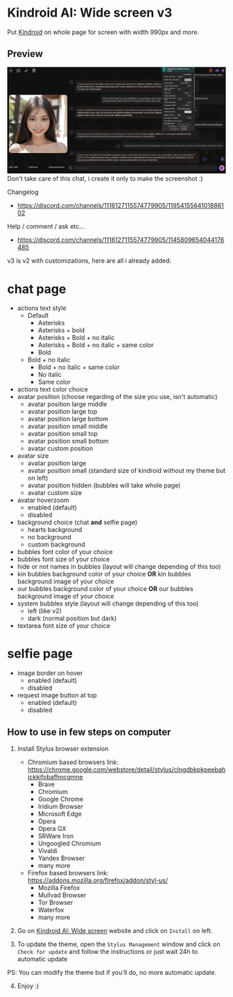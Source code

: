 # Kindroid AI: Wide screen v3
Put [Kindroid](https://kindroid.ai/) on whole page for screen with width 990px and more.

## Preview
![Preview](https://raw.githubusercontent.com/breatfr/kindroid/main/preview%20v3.xx.jpg)
Don't take care of this chat, i create it only to make the screenshot :)

Changelog
- https://discord.com/channels/1116127115574779905/1195415564101886102

Help / comment / ask etc...
- https://discord.com/channels/1116127115574779905/1145809654044176485

v3 is v2 with customizations, here are all i already added:
# chat page
- actions text style
	- Default
    	- Asterisks
    	- Asterisks + bold
    	- Asterisks + Bold + no italic
    	- Asterisks + Bold + no italic + same color
    	- Bold
   	- Bold + no italic
    	- Bold + no italic + same color
    	- No italic
    	- Same color
- actions text color choice
- avatar position (choose regarding of the size you use, isn't automatic)
	- avatar position large middle
	- avatar position large top
	- avatar position large bottom
	- avatar position small middle
	- avatar position small top
	- avatar position small bottom
	- avatar custom position
- avatar size
	- avatar position large
	- avatar position small (standard size of kindroid without my theme but on left)
	- avatar position hidden (bubbles will take whole page)
	- avatar custom size
- avatar hoverzoom
	- enabled (default)
	- disabled
- background choice (chat **and** selfie page)
	- hearts background
	- no background
	- custom background
- bubbles font color of your choice
- bubbles font size of your choice
- hide or not names in bubbles (layout will change depending of this too)
- kin bubbles background color of your choice **OR** kin bubbles background image of your choice
- our bubbles background color of your choice **OR** our bubbles background image of your choice
- system bubbles style (layout will change depending of this too)
	- left (like v2)
	- dark	(normal position but dark)
- textarea font size of your choice
# selfie page
- image border on hover
	- enabled (default)
	- disabled
- request image button at top
	- enabled (default)
	- disabled

## How to use in few steps on computer
1. Install Stylus browser extension
    - Chromium based browsers link: https://chrome.google.com/webstore/detail/stylus/clngdbkpkpeebahjckkjfobafhncgmne
        - Brave
        - Chromium
        - Google Chrome
        - Iridium Browser
        - Microsoft Edge
        - Opera
        - Opera GX
        - SRWare Iron
        - Ungoogled Chromium
        - Vivaldi
        - Yandex Browser
        - many more
    - Firefox based browsers link: https://addons.mozilla.org/firefox/addon/styl-us/
        - Mozilla Firefox
        - Mullvad Browser
        - Tor Browser
        - Waterfox
        - many more

2. Go on [Kindroid AI: Wide screen](https://github.com/breatfr/kindroid/raw/main/kindroid.ai_wide_screen_v3.xx.user.css) website and click on `Install` on left.

3. To update the theme, open the `Stylus Management` window and click on `Check for update` and follow the instructions or just wait 24h to automatic update

PS: You can modify the theme but if you'll do, no more automatic update.

4. Enjoy :)
